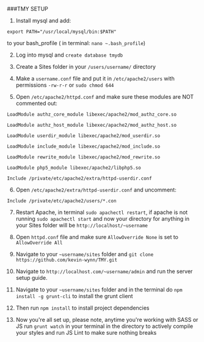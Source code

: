 ###TMY SETUP

1. Install mysql and add:

  `export PATH="/usr/local/mysql/bin:$PATH"`
  
  to your bash_profile ( in terminal: `nano ~.bash_profile`)
  
2. Log into mysql and `create database tmydb`
  
3. Create a Sites folder in your `/users/username/` directory

4. Make a `username.conf` file and put it in `/etc/apache2/users` with permissions `-rw-r-r` or `sudo chmod 644`

5. Open `/etc/apache2/httpd.conf` and make sure these modules are NOT commented out:

  `LoadModule authz_core_module libexec/apache2/mod_authz_core.so`
  
  `LoadModule authz_host_module libexec/apache2/mod_authz_host.so`
  
  `LoadModule userdir_module libexec/apache2/mod_userdir.so`
  
  `LoadModule include_module libexec/apache2/mod_include.so`
  
  `LoadModule rewrite_module libexec/apache2/mod_rewrite.so`
  
  `LoadModule php5_module libexec/apache2/libphp5.so`
  
  `Include /private/etc/apache2/extra/httpd-userdir.conf`
  
6. Open `/etc/apache2/extra/httpd-userdir.conf` and uncomment:
  
  `Include /private/etc/apache2/users/*.con`
  
7. Restart Apache, in terminal `sudo apachectl restart`, if apache is not running `sudo apachectl start` and now your directory for anything in your Sites folder will be `http://localhost/~username`

8. Open `httpd.conf` file and make sure `AllowOverride None` is set to `AllowOverride All`

9. Navigate to your `~username/sites` folder and `git clone https://github.com/kevin-wynn/TMY.git`

10. Navigate to `http://localhost.com/~username/admin` and run the server setup guide.

11. Navigate to your `~username/sites` folder and in the terminal do `npm install -g grunt-cli` to install the grunt client

12. Then run `npm install` to install project dependencies

13. Now you're all set up, please note, anytime you're working with SASS or JS run `grunt watch` in your terminal in the directory to actively compile your styles and run JS Lint to make sure nothing breaks
